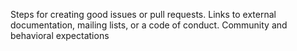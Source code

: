 Steps for creating good issues or pull requests.
Links to external documentation, mailing lists, or a code of conduct.
Community and behavioral expectations
